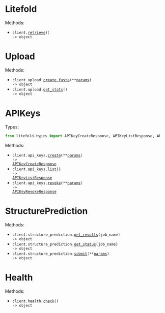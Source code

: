 # Litefold

Methods:

- <code title="get /">client.<a href="./src/litefold/_client.py">retrieve</a>() -> object</code>

# Upload

Methods:

- <code title="post /upload/fasta">client.upload.<a href="./src/litefold/resources/upload.py">create_fasta</a>(\*\*<a href="src/litefold/types/upload_create_fasta_params.py">params</a>) -> object</code>
- <code title="get /upload/stats">client.upload.<a href="./src/litefold/resources/upload.py">get_stats</a>() -> object</code>

# APIKeys

Types:

```python
from litefold.types import APIKeyCreateResponse, APIKeyListResponse, APIKeyRevokeResponse
```

Methods:

- <code title="post /api-keys">client.api_keys.<a href="./src/litefold/resources/api_keys.py">create</a>(\*\*<a href="src/litefold/types/api_key_create_params.py">params</a>) -> <a href="./src/litefold/types/api_key_create_response.py">APIKeyCreateResponse</a></code>
- <code title="get /api-keys">client.api_keys.<a href="./src/litefold/resources/api_keys.py">list</a>() -> <a href="./src/litefold/types/api_key_list_response.py">APIKeyListResponse</a></code>
- <code title="post /api-keys/revoke">client.api_keys.<a href="./src/litefold/resources/api_keys.py">revoke</a>(\*\*<a href="src/litefold/types/api_key_revoke_params.py">params</a>) -> <a href="./src/litefold/types/api_key_revoke_response.py">APIKeyRevokeResponse</a></code>

# StructurePrediction

Methods:

- <code title="get /structure-prediction/results/{job_name}">client.structure_prediction.<a href="./src/litefold/resources/structure_prediction.py">get_results</a>(job_name) -> object</code>
- <code title="get /structure-prediction/status/{job_name}">client.structure_prediction.<a href="./src/litefold/resources/structure_prediction.py">get_status</a>(job_name) -> object</code>
- <code title="post /structure-prediction/submit">client.structure_prediction.<a href="./src/litefold/resources/structure_prediction.py">submit</a>(\*\*<a href="src/litefold/types/structure_prediction_submit_params.py">params</a>) -> object</code>

# Health

Methods:

- <code title="get /health">client.health.<a href="./src/litefold/resources/health.py">check</a>() -> object</code>
